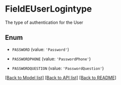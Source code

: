 # FieldEUserLogintype

The type of authentication for the User

## Enum

* `PASSWORD` (value: `'Password'`)

* `PASSWORDPHONE` (value: `'PasswordPhone'`)

* `PASSWORDQUESTION` (value: `'PasswordQuestion'`)

[[Back to Model list]](../README.md#documentation-for-models) [[Back to API list]](../README.md#documentation-for-api-endpoints) [[Back to README]](../README.md)


